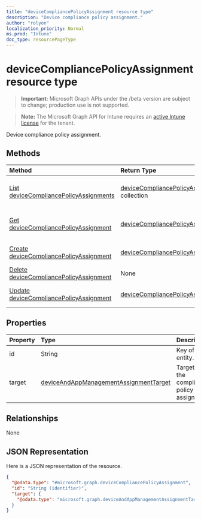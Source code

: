 ```yaml
---
title: "deviceCompliancePolicyAssignment resource type"
description: "Device compliance policy assignment."
author: "rolyon"
localization_priority: Normal
ms.prod: "Intune"
doc_type: resourcePageType
---
```


# deviceCompliancePolicyAssignment resource type

> **Important:** Microsoft Graph APIs under the /beta version are subject to change; production use is not supported.

> **Note:** The Microsoft Graph API for Intune requires an [active Intune license](https://go.microsoft.com/fwlink/?linkid=839381) for the tenant.

Device compliance policy assignment.

## Methods
|Method|Return Type|Description|
|:---|:---|:---|
|[List deviceCompliancePolicyAssignments](../api/intune-deviceconfig-devicecompliancepolicyassignment-list.md)|[deviceCompliancePolicyAssignment](../resources/intune-deviceconfig-devicecompliancepolicyassignment.md) collection|List properties and relationships of the [deviceCompliancePolicyAssignment](../resources/intune-deviceconfig-devicecompliancepolicyassignment.md) objects.|
|[Get deviceCompliancePolicyAssignment](../api/intune-deviceconfig-devicecompliancepolicyassignment-get.md)|[deviceCompliancePolicyAssignment](../resources/intune-deviceconfig-devicecompliancepolicyassignment.md)|Read properties and relationships of the [deviceCompliancePolicyAssignment](../resources/intune-deviceconfig-devicecompliancepolicyassignment.md) object.|
|[Create deviceCompliancePolicyAssignment](../api/intune-deviceconfig-devicecompliancepolicyassignment-create.md)|[deviceCompliancePolicyAssignment](../resources/intune-deviceconfig-devicecompliancepolicyassignment.md)|Create a new [deviceCompliancePolicyAssignment](../resources/intune-deviceconfig-devicecompliancepolicyassignment.md) object.|
|[Delete deviceCompliancePolicyAssignment](../api/intune-deviceconfig-devicecompliancepolicyassignment-delete.md)|None|Deletes a [deviceCompliancePolicyAssignment](../resources/intune-deviceconfig-devicecompliancepolicyassignment.md).|
|[Update deviceCompliancePolicyAssignment](../api/intune-deviceconfig-devicecompliancepolicyassignment-update.md)|[deviceCompliancePolicyAssignment](../resources/intune-deviceconfig-devicecompliancepolicyassignment.md)|Update the properties of a [deviceCompliancePolicyAssignment](../resources/intune-deviceconfig-devicecompliancepolicyassignment.md) object.|

## Properties
|Property|Type|Description|
|:---|:---|:---|
|id|String|Key of the entity.|
|target|[deviceAndAppManagementAssignmentTarget](../resources/intune-shared-deviceandappmanagementassignmenttarget.md)|Target for the compliance policy assignment.|

## Relationships
None

## JSON Representation
Here is a JSON representation of the resource.
<!-- {
  "blockType": "resource",
  "keyProperty": "id",
  "@odata.type": "microsoft.graph.deviceCompliancePolicyAssignment"
}
-->
``` json
{
  "@odata.type": "#microsoft.graph.deviceCompliancePolicyAssignment",
  "id": "String (identifier)",
  "target": {
    "@odata.type": "microsoft.graph.deviceAndAppManagementAssignmentTarget"
  }
}
```



